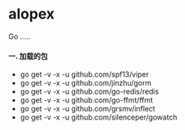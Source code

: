# alopex
Go .....

#### 一. 加载的包
* go get -v -x -u github.com/spf13/viper
* go get -v -x -u github.com/jinzhu/gorm
* go get -v -x -u github.com/go-redis/redis
* go get -v -x -u github.com/go-ffmt/ffmt
* go get -v -x -u github.com/grsmv/inflect
* go get -v -x -u github.com/silenceper/gowatch
